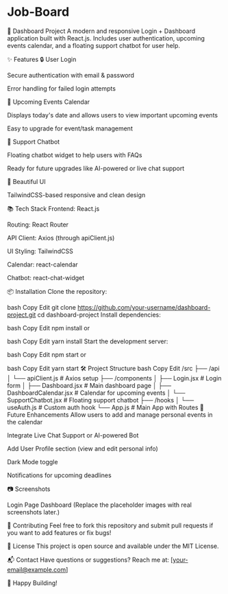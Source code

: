 # Job-Board
🚀 Dashboard Project
A modern and responsive Login + Dashboard application built with React.js.
Includes user authentication, upcoming events calendar, and a floating support chatbot for user help.



✨ Features
🔒 User Login

Secure authentication with email & password

Error handling for failed login attempts

📅 Upcoming Events Calendar

Displays today's date and allows users to view important upcoming events

Easy to upgrade for event/task management

💬 Support Chatbot

Floating chatbot widget to help users with FAQs

Ready for future upgrades like AI-powered or live chat support

🌟 Beautiful UI

TailwindCSS-based responsive and clean design

📚 Tech Stack
Frontend: React.js

Routing: React Router

API Client: Axios (through apiClient.js)

UI Styling: TailwindCSS

Calendar: react-calendar

Chatbot: react-chat-widget

📦 Installation
Clone the repository:

bash
Copy
Edit
git clone https://github.com/your-username/dashboard-project.git
cd dashboard-project
Install dependencies:

bash
Copy
Edit
npm install
or

bash
Copy
Edit
yarn install
Start the development server:

bash
Copy
Edit
npm start
or

bash
Copy
Edit
yarn start
🛠️ Project Structure
bash
Copy
Edit
/src
 ├── /api
 │    └── apiClient.js          # Axios setup
 ├── /components
 │    ├── Login.jsx             # Login form
 │    ├── Dashboard.jsx         # Main dashboard page
 │    ├── DashboardCalendar.jsx # Calendar for upcoming events
 │    └── SupportChatbot.jsx    # Floating support chatbot
 ├── /hooks
 │    └── useAuth.js            # Custom auth hook
 └── App.js                     # Main App with Routes
🧠 Future Enhancements
 Allow users to add and manage personal events in the calendar

 Integrate Live Chat Support or AI-powered Bot

 Add User Profile section (view and edit personal info)

 Dark Mode toggle

 Notifications for upcoming deadlines

📷 Screenshots

Login Page	Dashboard
(Replace the placeholder images with real screenshots later.)

🤝 Contributing
Feel free to fork this repository and submit pull requests if you want to add features or fix bugs!

📄 License
This project is open source and available under the MIT License.

📬 Contact
Have questions or suggestions?
Reach me at: [your-email@example.com]

🏁 Happy Building!
